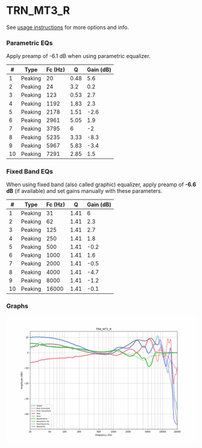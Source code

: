 # TRN_MT3_R
See [usage instructions](https://github.com/jaakkopasanen/AutoEq#usage) for more options and info.

### Parametric EQs
Apply preamp of -6.1 dB when using parametric equalizer.

|   # | Type    |   Fc (Hz) |    Q |   Gain (dB) |
|-----|---------|-----------|------|-------------|
|   1 | Peaking |        20 | 0.48 |         5.6 |
|   2 | Peaking |        24 | 3.2  |         0.2 |
|   3 | Peaking |       123 | 0.53 |         2.7 |
|   4 | Peaking |      1192 | 1.83 |         2.3 |
|   5 | Peaking |      2178 | 1.51 |        -2.6 |
|   6 | Peaking |      2961 | 5.05 |         1.9 |
|   7 | Peaking |      3795 | 6    |        -2   |
|   8 | Peaking |      5235 | 3.33 |        -8.3 |
|   9 | Peaking |      5967 | 5.83 |        -3.4 |
|  10 | Peaking |      7291 | 2.85 |         1.5 |

### Fixed Band EQs
When using fixed band (also called graphic) equalizer, apply preamp of **-6.6 dB** (if available) and set gains manually with these parameters.

|   # | Type    |   Fc (Hz) |    Q |   Gain (dB) |
|-----|---------|-----------|------|-------------|
|   1 | Peaking |        31 | 1.41 |         6   |
|   2 | Peaking |        62 | 1.41 |         2.3 |
|   3 | Peaking |       125 | 1.41 |         2.7 |
|   4 | Peaking |       250 | 1.41 |         1.8 |
|   5 | Peaking |       500 | 1.41 |        -0.2 |
|   6 | Peaking |      1000 | 1.41 |         1.6 |
|   7 | Peaking |      2000 | 1.41 |        -0.5 |
|   8 | Peaking |      4000 | 1.41 |        -4.7 |
|   9 | Peaking |      8000 | 1.41 |        -1.2 |
|  10 | Peaking |     16000 | 1.41 |        -0.1 |

### Graphs
![](./TRN_MT3_R.png)
